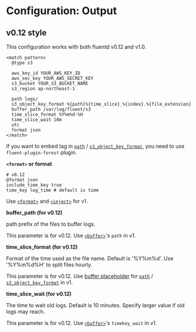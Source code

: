 # Configuration: Output

## v0.12 style

This configuration works with both fluentd v0.12 and v1.0.

    <match pattern>
      @type s3

      aws_key_id YOUR_AWS_KEY_ID
      aws_sec_key YOUR_AWS_SECRET_KEY
      s3_bucket YOUR_S3_BUCKET_NAME
      s3_region ap-northeast-1

      path logs/
      s3_object_key_format %{path}%{time_slice}_%{index}.%{file_extension}
      buffer_path /var/log/fluent/s3
      time_slice_format %Y%m%d-%H
      time_slice_wait 10m
      utc
      format json
    </match>

If you want to embed tag in [`path`](output.md#path) / [`s3_object_key_format`](output.md#s3_object_key_format), you need to use `fluent-plugin-forest` plugin.

**`<format>` or format**

    # v0.12
    @format json
    include_time_key true
    time_key log_time # default is time

Use [`<format>`](https://docs.fluentd.org/configuration/format-section) and [`<inject>`](https://docs.fluentd.org/configuration/inject-section) for v1.

**buffer_path (for v0.12)**

path prefix of the files to buffer logs.

This parameter is for v0.12. Use [`<buffer>`](https://docs.fluentd.org/configuration/buffer-section)'s `path` in v1.

**time_slice_format (for v0.12)**

Format of the time used as the file name. Default is '%Y%m%d'. Use
'%Y%m%d%H' to split files hourly.

This parameter is for v0.12. Use [buffer placeholder](https://docs.fluentd.org/configuration/buffer-section#placeholders) for [`path`](output.md#path) / [`s3_object_key_format`](output.md#s3_object_key_format) in v1.

**time_slice_wait (for v0.12)**

The time to wait old logs. Default is 10 minutes. Specify larger value if
old logs may reach.

This parameter is for v0.12. Use [`<buffer>`](https://docs.fluentd.org/configuration/buffer-section)'s `timekey_wait` in v1.

